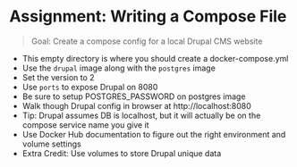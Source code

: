 # Assignment: Writing a Compose File

> Goal: Create a compose config for a local Drupal CMS website

- This empty directory is where you should create a docker-compose.yml 
- Use the `drupal` image along with the `postgres` image
- Set the version to 2
- Use `ports` to expose Drupal on 8080
- Be sure to setup POSTGRES_PASSWORD on postgres image
- Walk though Drupal config in browser at http://localhost:8080
- Tip: Drupal assumes DB is localhost, but it will actually be on the compose service name you give it
- Use Docker Hub documentation to figure out the right environment and volume settings
- Extra Credit: Use volumes to store Drupal unique data

